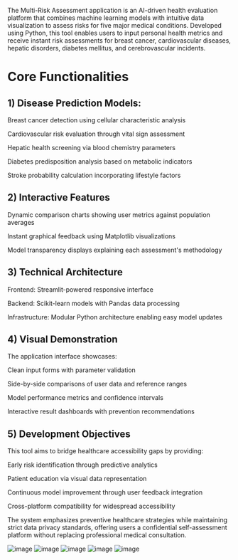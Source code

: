 The Multi-Risk Assessment application is an AI-driven health evaluation platform that combines machine learning models with intuitive data visualization to assess risks for five major medical conditions. Developed using Python, this tool enables users to input personal health metrics and receive instant risk assessments for breast cancer, cardiovascular diseases, hepatic disorders, diabetes mellitus, and cerebrovascular incidents.

# Core Functionalities

## 1) Disease Prediction Models:

Breast cancer detection using cellular characteristic analysis

Cardiovascular risk evaluation through vital sign assessment

Hepatic health screening via blood chemistry parameters

Diabetes predisposition analysis based on metabolic indicators

Stroke probability calculation incorporating lifestyle factors

## 2) Interactive Features

Dynamic comparison charts showing user metrics against population averages

Instant graphical feedback using Matplotlib visualizations

Model transparency displays explaining each assessment's methodology

## 3) Technical Architecture

Frontend: Streamlit-powered responsive interface

Backend: Scikit-learn models with Pandas data processing

Infrastructure: Modular Python architecture enabling easy model updates

## 4) Visual Demonstration
The application interface showcases:

Clean input forms with parameter validation

Side-by-side comparisons of user data and reference ranges

Model performance metrics and confidence intervals

Interactive result dashboards with prevention recommendations

## 5) Development Objectives
This tool aims to bridge healthcare accessibility gaps by providing:

Early risk identification through predictive analytics

Patient education via visual data representation

Continuous model improvement through user feedback integration

Cross-platform compatibility for widespread accessibility

The system emphasizes preventive healthcare strategies while maintaining strict data privacy standards, offering users a confidential self-assessment platform without replacing professional medical consultation.

![image](https://github.com/user-attachments/assets/89fabaf6-d849-42cc-9ed0-70b5ad0b4cb0)
![image](https://github.com/user-attachments/assets/d53bea59-d960-4a5f-a73e-fced35b5c531)
![image](https://github.com/user-attachments/assets/1826bfd9-3b54-433b-ba22-61df70030f6c)
![image](https://github.com/user-attachments/assets/34c6a400-3604-4684-b347-37ec1a1025d7)
![image](https://github.com/user-attachments/assets/b4707f0e-380e-4ef2-83e8-ccb326caa131)





